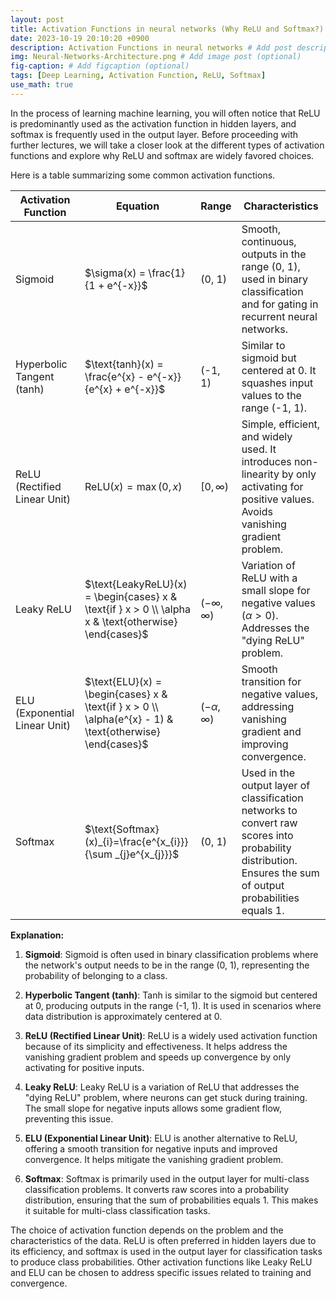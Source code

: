```yaml
---
layout: post
title: Activation Functions in neural networks (Why ReLU and Softmax?)
date: 2023-10-19 20:10:20 +0900
description: Activation Functions in neural networks # Add post description (optional)
img: Neural-Networks-Architecture.png # Add image post (optional)
fig-caption: # Add figcaption (optional)
tags: [Deep Learning, Activation Function, ReLU, Softmax]
use_math: true
---
```


In the process of learning machine learning, you will often notice that ReLU is predominantly used as the activation function in hidden layers, and softmax is frequently used in the output layer. Before proceeding with further lectures, we will take a closer look at the different types of activation functions and explore why ReLU and softmax are widely favored choices.

Here is a table summarizing some common activation functions.

| Activation Function  | Equation                                 | Range          | Characteristics                                       |
|----------------------|-----------------------------------------|----------------|--------------------------------------------------------|
| Sigmoid              | $\sigma(x) = \frac{1}{1 + e^{-x}}$   | (0, 1)         | Smooth, continuous, outputs in the range (0, 1), used in binary classification and for gating in recurrent neural networks. |
| Hyperbolic Tangent (tanh) | $\text{tanh}(x) = \frac{e^{x} - e^{-x}}{e^{x} + e^{-x}}$ | (-1, 1) | Similar to sigmoid but centered at 0. It squashes input values to the range (-1, 1). |
| ReLU (Rectified Linear Unit) | $\text{ReLU}(x) = \max(0, x)$      | $[0, \infty)$      | Simple, efficient, and widely used. It introduces non-linearity by only activating for positive values. Avoids vanishing gradient problem. |
| Leaky ReLU | $\text{LeakyReLU}(x) = \begin{cases} x & \text{if } x > 0 \\ \alpha x & \text{otherwise} \end{cases}$ | $(-\infty, \infty)$ | Variation of ReLU with a small slope for negative values $(\alpha > 0)$. Addresses the "dying ReLU" problem. |
| ELU (Exponential Linear Unit) | $\text{ELU}(x) = \begin{cases} x & \text{if } x > 0 \\ \alpha(e^{x} - 1) & \text{otherwise} \end{cases}$ | $(-\alpha, \infty)$ | Smooth transition for negative values, addressing vanishing gradient and improving convergence. |
| Softmax | $\text{Softmax}(x)_{i}=\frac{e^{x_{i}}}{\sum _{j}e^{x_{j}}}$ | (0, 1) | Used in the output layer of classification networks to convert raw scores into probability distribution. Ensures the sum of output probabilities equals 1. |




**Explanation:**

1. **Sigmoid**: Sigmoid is often used in binary classification problems where the network's output needs to be in the range (0, 1), representing the probability of belonging to a class.

2. **Hyperbolic Tangent (tanh)**: Tanh is similar to the sigmoid but centered at 0, producing outputs in the range (-1, 1). It is used in scenarios where data distribution is approximately centered at 0.

3. **ReLU (Rectified Linear Unit)**: ReLU is a widely used activation function because of its simplicity and effectiveness. It helps address the vanishing gradient problem and speeds up convergence by only activating for positive inputs.

4. **Leaky ReLU**: Leaky ReLU is a variation of ReLU that addresses the "dying ReLU" problem, where neurons can get stuck during training. The small slope for negative inputs allows some gradient flow, preventing this issue.

5. **ELU (Exponential Linear Unit)**: ELU is another alternative to ReLU, offering a smooth transition for negative inputs and improved convergence. It helps mitigate the vanishing gradient problem.

6. **Softmax**: Softmax is primarily used in the output layer for multi-class classification problems. It converts raw scores into a probability distribution, ensuring that the sum of probabilities equals 1. This makes it suitable for multi-class classification tasks.

The choice of activation function depends on the problem and the characteristics of the data. ReLU is often preferred in hidden layers due to its efficiency, and softmax is used in the output layer for classification tasks to produce class probabilities. Other activation functions like Leaky ReLU and ELU can be chosen to address specific issues related to training and convergence.